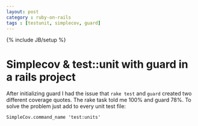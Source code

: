 ```yaml
---
layout: post
category : ruby-on-rails
tags : [testunit, simplecov, guard]
---
```

{% include JB/setup %}

# Simplecov & test::unit with guard in a rails project

After initializing guard I had the issue that `rake test` and `guard` created
two different coverage quotes. The rake task told me 100% and guard 78%.
To solve the problem just add to every unit test file:

    SimpleCov.command_name 'test:units'

